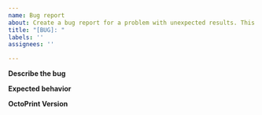 ```yaml
---
name: Bug report
about: Create a bug report for a problem with unexpected results. This plugin requires OctoPrint 1.5.0 minimum, which is not yet released.
title: "[BUG]: "
labels: ''
assignees: ''

---
```


**Describe the bug**
<!-- A clear and concise description of what the bug is. -->

**Expected behavior**
<!-- A clear and concise description of what you expected to happen. -->

**OctoPrint Version**
<!-- Please enter your firmware and firmware version. -->
